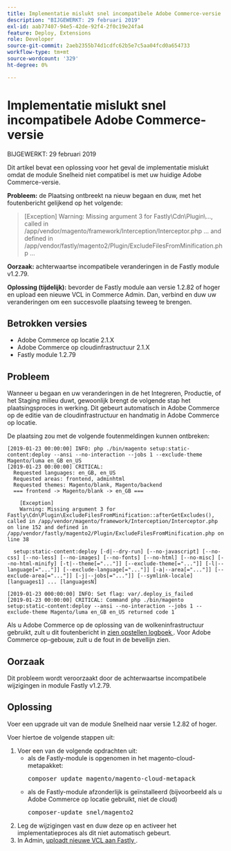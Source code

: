 ```yaml
---
title: Implementatie mislukt snel incompatibele Adobe Commerce-versie
description: "BIJGEWERKT: 29 februari 2019"
exl-id: aab77407-94e5-42de-92f4-2f0c19e24fa4
feature: Deploy, Extensions
role: Developer
source-git-commit: 2aeb2355b74d1cdfc62b5e7c5aa04fcd0a654733
workflow-type: tm+mt
source-wordcount: '329'
ht-degree: 0%

---
```


# Implementatie mislukt snel incompatibele Adobe Commerce-versie

BIJGEWERKT: 29 februari 2019

Dit artikel bevat een oplossing voor het geval de implementatie mislukt omdat de module Snelheid niet compatibel is met uw huidige Adobe Commerce-versie.

**Probleem:** de Plaatsing ontbreekt na nieuw begaan en duw, met het foutenbericht gelijkend op het volgende:

>\[Exception\] Warning: Missing argument 3 for Fastly\\Cdn\\Plugin\\..., called in /app/vendor/magento/framework/Interception/Interceptor.php ... and defined in /app/vendor/fastly/magento2/Plugin/ExcludeFilesFromMinification.php ...

**Oorzaak:** achterwaartse incompatibele veranderingen in de Fastly module v1.2.79.

**Oplossing (tijdelijk):** bevorder de Fastly module aan versie 1.2.82 of hoger en upload een nieuwe VCL in Commerce Admin. Dan, verbind en duw uw veranderingen om een succesvolle plaatsing teweeg te brengen.

## Betrokken versies

* Adobe Commerce op locatie 2.1.X
* Adobe Commerce op cloudinfrastructuur 2.1.X
* Fastly module 1.2.79

## Probleem

Wanneer u begaan en uw veranderingen in de het Integreren, Productie, of het Staging milieu duwt, gewoonlijk brengt de volgende stap het plaatsingsproces in werking. Dit gebeurt automatisch in Adobe Commerce op de editie van de cloudinfrastructuur en handmatig in Adobe Commerce op locatie.

De plaatsing zou met de volgende foutenmeldingen kunnen ontbreken:

```
[2019-01-23 00:00:00] INFO: php ./bin/magento setup:static-content:deploy --ansi --no-interaction --jobs 1 --exclude-theme Magento/luma en_GB en_US
[2019-01-23 00:00:00] CRITICAL:
  Requested languages: en_GB, en_US
  Requested areas: frontend, adminhtml
  Requested themes: Magento/blank, Magento/backend
  === frontend -> Magento/blank -> en_GB ===

    [Exception]
    Warning: Missing argument 3 for Fastly\Cdn\Plugin\ExcludeFilesFromMinification::afterGetExcludes(), called in /app/vendor/magento/framework/Interception/Interceptor.php on line 152 and defined in /app/vendor/fastly/magento2/Plugin/ExcludeFilesFromMinification.php on line 38

  setup:static-content:deploy [-d|--dry-run] [--no-javascript] [--no-css] [--no-less] [--no-images] [--no-fonts] [--no-html] [--no-misc] [--no-html-minify] [-t|--theme[="..."]] [--exclude-theme[="..."]] [-l|--language[="..."]] [--exclude-language[="..."]] [-a|--area[="..."]] [--exclude-area[="..."]] [-j|--jobs[="..."]] [--symlink-locale] [languages1] ... [languagesN]

[2019-01-23 000:00:00] INFO: Set flag: var/.deploy_is_failed
[2019-01-23 00:00:00] CRITICAL: Command php ./bin/magento setup:static-content:deploy --ansi --no-interaction --jobs 1 --exclude-theme Magento/luma en_GB en_US returned code 1
```

Als u Adobe Commerce op de oplossing van de wolkeninfrastructuur gebruikt, zult u dit foutenbericht in [ zien opstellen logboek ](https://experienceleague.adobe.com/en/docs/commerce-cloud-service/user-guide/develop/test/log-locations). Voor Adobe Commerce op-gebouw, zult u de fout in de bevellijn zien.

## Oorzaak

Dit probleem wordt veroorzaakt door de achterwaartse incompatibele wijzigingen in module Fastly v1.2.79.

## Oplossing

Voer een upgrade uit van de module Snelheid naar versie 1.2.82 of hoger.

Voer hiertoe de volgende stappen uit:

1. Voer een van de volgende opdrachten uit:
   * als de Fastly-module is opgenomen in het magento-cloud-metapakket:    <pre>composer update magento/magento-cloud-metapack</pre>
   * als de Fastly-module afzonderlijk is geïnstalleerd (bijvoorbeeld als u Adobe Commerce op locatie gebruikt, niet de cloud) <pre>composer-update snel/magento2</pre>
1. Leg de wijzigingen vast en duw deze op en activeer het implementatieproces als dit niet automatisch gebeurt.
1. In Admin, [ uploadt nieuwe VCL aan Fastly ](https://experienceleague.adobe.com/en/docs/commerce-cloud-service/user-guide/cdn/setup-fastly/fastly-configuration#upload-vcl-snippets).

